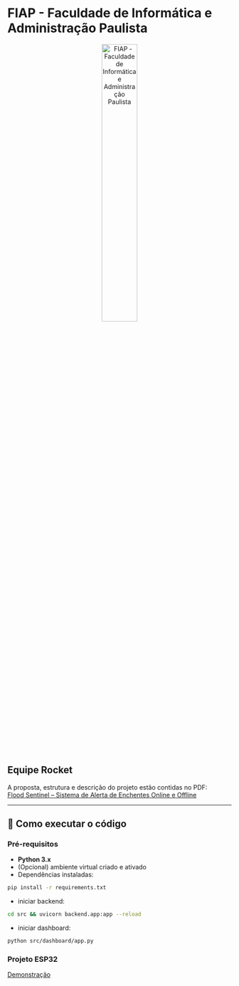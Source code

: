 # FIAP - Faculdade de Informática e Administração Paulista

<p align="center">
  <a href="https://www.fiap.com.br/">
    <img src="assets/logo-fiap.png" alt="FIAP - Faculdade de Informática e Administração Paulista" width="40%" height="40%" border="0">
  </a>
</p>

<br>

## Equipe Rocket

A proposta, estrutura e descrição do projeto estão contidas no PDF:  
[Flood Sentinel – Sistema de Alerta de Enchentes Online e Offline](./document/Flood%20Sentinel%20-%20Sistema%20de%20Alerta%20de%20Enchentes%20Online%20e%20Offline.pdf)

---

## 🔧 Como executar o código

### Pré-requisitos

- **Python 3.x**  
- (Opcional) ambiente virtual criado e ativado  
- Dependências instaladas:

```bash
pip install -r requirements.txt
```
- iniciar backend:
```bash
cd src && uvicorn backend.app:app --reload

```
- iniciar dashboard:
```bash
python src/dashboard/app.py
```

### Projeto ESP32

[Demonstração](esp32-project/README.md)